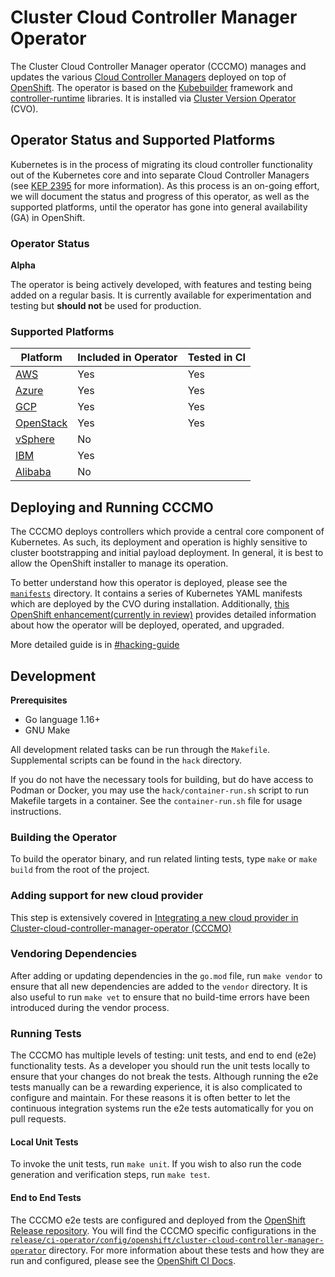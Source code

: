 # Cluster Cloud Controller Manager Operator

The Cluster Cloud Controller Manager operator (CCCMO) manages and updates the various [Cloud Controller Managers](https://kubernetes.io/docs/concepts/architecture/cloud-controller/) deployed on top of [OpenShift](https://openshift.io). The operator is based on the [Kubebuilder](https://kubebuilder.io/) framework and [controller-runtime](https://github.com/kubernetes-sigs/controller-runtime) libraries. It is installed via [Cluster Version Operator](https://github.com/openshift/cluster-version-operator) (CVO).

## Operator Status and Supported Platforms

Kubernetes is in the process of migrating its cloud controller functionality out of the Kubernetes core and into separate Cloud Controller Managers (see [KEP 2395](https://github.com/kubernetes/enhancements/tree/master/keps/sig-cloud-provider/2395-removing-in-tree-cloud-providers) for more information). As this process is an on-going effort, we will document the status and progress of this operator, as well as the supported platforms, until the operator has gone into general availability (GA) in OpenShift.

### Operator Status

**Alpha**

The operator is being actively developed, with features and testing being added on a regular basis. It is currently available for experimentation and testing but **should not** be used for production.

### Supported Platforms

| Platform                                                             | Included in Operator | Tested in CI  |
| -------------------------------------------------------------------- | -------------------- | ------------  |
| [AWS](https://github.com/openshift/cloud-provider-aws)               | Yes                  | Yes           |
| [Azure](https://github.com/openshift/cloud-provider-azure)           | Yes                  | Yes           |
| [GCP](https://github.com/openshift/cloud-provider-gcp)               | Yes                  | Yes           |
| [OpenStack](https://github.com/openshift/cloud-provider-openstack)   | Yes                  | Yes           |
| [vSphere](https://github.com/openshift/cloud-provider-vsphere)       | No                   |               |
| [IBM](https://github.com/openshift/cloud-provider-ibm)               | Yes                  |               |
| [Alibaba](https://github.com/openshift/cloud-provider-alibaba-cloud) | No                   |               |

## Deploying and Running CCCMO

The CCCMO deploys controllers which provide a central core component of Kubernetes. As such, its deployment and operation is highly sensitive to cluster bootstrapping and initial payload deployment. In general, it is best to allow the OpenShift installer to manage its operation.

To better understand how this operator is deployed, please see the [`manifests`](/manifests) directory. It contains a series of Kubernetes YAML manifests which are deployed by the CVO during installation. Additionally, [this OpenShift enhancement(currently in review)](https://github.com/openshift/enhancements/pull/463/) provides detailed information about how the operator will be deployed, operated, and upgraded.

More detailed guide is in [#hacking-guide](./docs/dev/hacking-guide.md)

## Development

**Prerequisites**

* Go language 1.16+
* GNU Make

All development related tasks can be run through the `Makefile`. Supplemental scripts can be found in the `hack` directory.

If you do not have the necessary tools for building, but do have access to Podman or Docker, you may use the `hack/container-run.sh` script to run Makefile targets in a container. See the `container-run.sh` file for usage instructions.

### Building the Operator

To build the operator binary, and run related linting tests, type `make` or `make build` from the root of the project.

### Adding support for new cloud provider

This step is extensively covered in [Integrating a new cloud provider in Cluster-cloud-controller-manager-operator (CCCMO)](/docs/dev/cloud-provider-integration.md)

### Vendoring Dependencies

After adding or updating dependencies in the `go.mod` file, run `make vendor` to ensure that all new dependencies are added to the `vendor` directory. It is also useful to run `make vet` to ensure that no build-time errors have been introduced during the vendor process.

### Running Tests

The CCCMO has multiple levels of testing: unit tests, and end to end (e2e) functionality tests. As a developer you should run the unit tests locally to ensure that your changes do not break the tests. Although running the e2e tests manually can be a rewarding experience, it is also complicated to configure and maintain. For these reasons it is often better to let the continuous integration systems run the e2e tests automatically for you on pull requests.

#### Local Unit Tests

To invoke the unit tests, run `make unit`. If you wish to also run the code generation and verification steps, run `make test`.

#### End to End Tests

The CCCMO e2e tests are configured and deployed from the [OpenShift Release repository](https://github.com/openshift/release). You will find the CCCMO specific configurations in the [`release/ci-operator/config/openshift/cluster-cloud-controller-manager-operator`](https://github.com/openshift/release/tree/master/ci-operator/config/openshift/cluster-cloud-controller-manager-operator) directory. For more information about these tests and how they are run and configured, please see the [OpenShift CI Docs](https://docs.ci.openshift.org/docs/).
